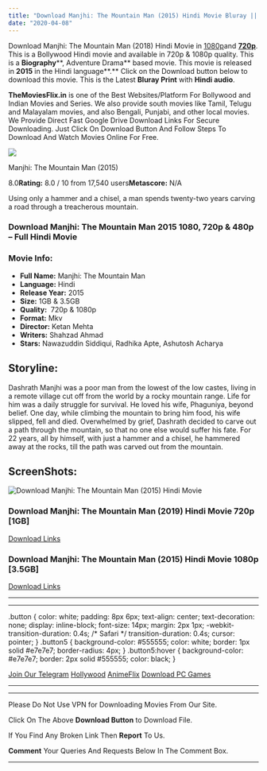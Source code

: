 ```yaml
---
title: "Download Manjhi: The Mountain Man (2015) Hindi Movie Bluray || 720p [1GB] || 1080p [3.5GB]"
date: "2020-04-08"
---
```


Download Manjhi: The Mountain Man (2018) Hindi Movie in [1080p](https://1moviesflix.com/1080p-movies/)and [**720p**](https://1moviesflix.com/720p-movies/). This is a Bollywood Hindi movie and available in 720p & 1080p quality. This is a **Biography****, Adventure Drama** based movie. This movie is released in **2015** in the Hindi language**.** Click on the Download button below to download this movie. This is the Latest **Bluray Print** with **Hindi audio**.

**TheMoviesFlix.in** is one of the Best Websites/Platform For Bollywood and Indian Movies and Series. We also provide south movies like Tamil, Telugu and Malayalam movies, and also Bengali, Punjabi, and other local movies. We Provide Direct Fast Google Drive Download Links For Secure Downloading. Just Click On Download Button And Follow Steps To Download And Watch Movies Online For Free.

[![](https://m.media-amazon.com/images/M/MV5BODdlZTZlZTktNTYyZC00ODQ1LWE5MjYtYjc1YTQwODRlNzI5XkEyXkFqcGdeQXVyODE5NzE3OTE@._V1_SX300.jpg)](https://www.imdb.com/title/tt3449292/ "Manjhi: The Mountain Man")

Manjhi: The Mountain Man (2015)

8.0**Rating:** 8.0 / 10 from 17,540 users**Metascore:** N/A

Using only a hammer and a chisel, a man spends twenty-two years carving a road through a treacherous mountain.

### Download Manjhi: The Mountain Man 2015 1080, 720p & 480p – Full Hindi Movie

### Movie Info:

- **Full Name:** Manjhi: The Mountain Man
- **Language:** Hindi
- **Release Year:** 2015
- **Size:** 1GB & 3.5GB
- **Quality:**  720p & 1080p
- **Format:** Mkv
- **Director:** Ketan Mehta
- **Writers:** Shahzad Ahmad
- **Stars:** Nawazuddin Siddiqui, Radhika Apte, Ashutosh Acharya

## Storyline:

Dashrath Manjhi was a poor man from the lowest of the low castes, living in a remote village cut off from the world by a rocky mountain range. Life for him was a daily struggle for survival. He loved his wife, Phaguniya, beyond belief. One day, while climbing the mountain to bring him food, his wife slipped, fell and died. Overwhelmed by grief, Dashrath decided to carve out a path through the mountain, so that no one else would suffer his fate. For 22 years, all by himself, with just a hammer and a chisel, he hammered away at the rocks, till the path was carved out from the mountain.

## ScreenShots:

![Download Manjhi: The Mountain Man (2015) Hindi Movie ](https://i.imgur.com/90pa6pQ.jpg)

### Download Manjhi: The Mountain Man (2019) Hindi Movie 720p \[1GB\]

[Download Links](https://1moviesflix.com?a270777880=a3MybHBHOG15Y21kTXpUVHdDZ0xlWXY2NmNESVg3ekJWc3EwS3pYSFZtSzFiaGZjK1hhU1MyVTIyZi93UE9VeHFic1NidFMrZHdYOHlzVlZYWGFwZzBEVVhKRW52eEhEL2wvazk1cm5kUjg9)

### Download Manjhi: The Mountain Man (2015) Hindi Movie 1080p \[3.5GB\] 

[Download Links](https://1moviesflix.com?a270777880=a3MybHBHOG15Y21kTXpUVHdDZ0xlWXY2NmNESVg3ekJWc3EwS3pYSFZtSzFiaGZjK1hhU1MyVTIyZi93UE9VeE1hU00xZWhVTTJwWk9mNnl5ajB5SUU5bVM0d3NLdDZkUkxqVXZ4ayt3ODg9)

* * *

* * *

.button { color: white; padding: 8px 6px; text-align: center; text-decoration: none; display: inline-block; font-size: 14px; margin: 2px 1px; -webkit-transition-duration: 0.4s; /\* Safari \*/ transition-duration: 0.4s; cursor: pointer; } .button5 { background-color: #555555; color: white; border: 1px solid #e7e7e7; border-radius: 4px; } .button5:hover { background-color: #e7e7e7; border: 2px solid #555555; color: black; }

[Join Our Telegram](http://gdrivepro.xyz/join.php) [Hollywood](https://moviesverse.com/) [AnimeFlix](https://animeflix.in/) [Download PC Games](https://gamesflix.net/)  

* * *

* * *

  

Please Do Not Use VPN for Downloading Movies From Our Site.

Click On The Above **Download Button** to Download File.

If You Find Any Broken Link Then **Report** To Us.

**Comment** Your Queries And Requests Below In The Comment Box.

* * *
